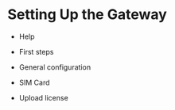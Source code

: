 # Setting Up the Gateway

  * Help

  * First steps 

  * General configuration

  * SIM Card

  * Upload license

